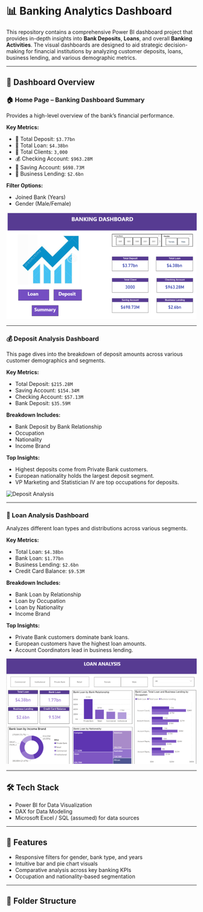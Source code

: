 # 📊 Banking Analytics Dashboard

This repository contains a comprehensive Power BI dashboard project that provides in-depth insights into **Bank Deposits**, **Loans**, and overall **Banking Activities**. The visual dashboards are designed to aid strategic decision-making for financial institutions by analyzing customer deposits, loans, business lending, and various demographic metrics.

---

## 📁 Dashboard Overview

### 🏠 Home Page – Banking Dashboard Summary
Provides a high-level overview of the bank’s financial performance.

**Key Metrics:**
- 🏦 Total Deposit: `$3.77bn`
- 💸 Total Loan: `$4.38bn`
- 👥 Total Clients: `3,000`
- 💰 Checking Account: `$963.28M`
- 💾 Saving Account: `$698.73M`
- 💼 Business Lending: `$2.6bn`

**Filter Options:**
- Joined Bank (Years)
- Gender (Male/Female)

![Banking Dashboard](https://github.com/Praveenkumar-p-gif/Banking-Analysis/blob/main/Banking%20Analysis/Home%20page.png)

---

### 💰 Deposit Analysis Dashboard
This page dives into the breakdown of deposit amounts across various customer demographics and segments.

**Key Metrics:**
- Total Deposit: `$215.28M`
- Saving Account: `$154.34M`
- Checking Account: `$57.13M`
- Bank Deposit: `$35.59M`

**Breakdown Includes:**
- Bank Deposit by Bank Relationship
- Occupation
- Nationality
- Income Brand

**Top Insights:**
- Highest deposits come from Private Bank customers.
- European nationality holds the largest deposit segment.
- VP Marketing and Statistician IV are top occupations for deposits.

![Deposit Analysis](./Deposit%20Analysis.png)

---

### 🏦 Loan Analysis Dashboard
Analyzes different loan types and distributions across various segments.

**Key Metrics:**
- Total Loan: `$4.38bn`
- Bank Loan: `$1.77bn`
- Business Lending: `$2.6bn`
- Credit Card Balance: `$9.53M`

**Breakdown Includes:**
- Bank Loan by Relationship
- Loan by Occupation
- Loan by Nationality
- Income Brand

**Top Insights:**
- Private Bank customers dominate bank loans.
- European customers have the highest loan amounts.
- Account Coordinators lead in business lending.

![Loan Analysis](https://github.com/Praveenkumar-p-gif/Banking-Analysis/blob/main/Banking%20Analysis/Loan%20Analysis.png)

---

## 🛠 Tech Stack
- Power BI for Data Visualization
- DAX for Data Modeling
- Microsoft Excel / SQL (assumed) for data sources

---

## 📌 Features
- Responsive filters for gender, bank type, and years
- Intuitive bar and pie chart visuals
- Comparative analysis across key banking KPIs
- Occupation and nationality-based segmentation

---

## 📂 Folder Structure

